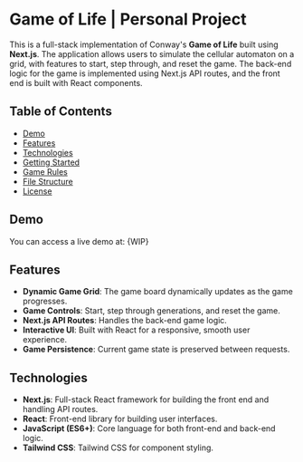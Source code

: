 # Game of Life | Personal Project

This is a full-stack implementation of Conway's **Game of Life** built using **Next.js**. The application allows users to simulate the cellular automaton on a grid, with features to start, step through, and reset the game. The back-end logic for the game is implemented using Next.js API routes, and the front end is built with React components.

## Table of Contents

- [Demo](#demo)
- [Features](#features)
- [Technologies](#technologies)
- [Getting Started](#getting-started)
- [Game Rules](#game-rules)
- [File Structure](#file-structure)
- [License](#license)

## Demo

You can access a live demo at: {WIP}

## Features

- **Dynamic Game Grid**: The game board dynamically updates as the game progresses.
- **Game Controls**: Start, step through generations, and reset the game.
- **Next.js API Routes**: Handles the back-end game logic.
- **Interactive UI**: Built with React for a responsive, smooth user experience.
- **Game Persistence**: Current game state is preserved between requests.

## Technologies

- **Next.js**: Full-stack React framework for building the front end and handling API routes.
- **React**: Front-end library for building user interfaces.
- **JavaScript (ES6+)**: Core language for both front-end and back-end logic.
- **Tailwind CSS**: Tailwind CSS for component styling.

